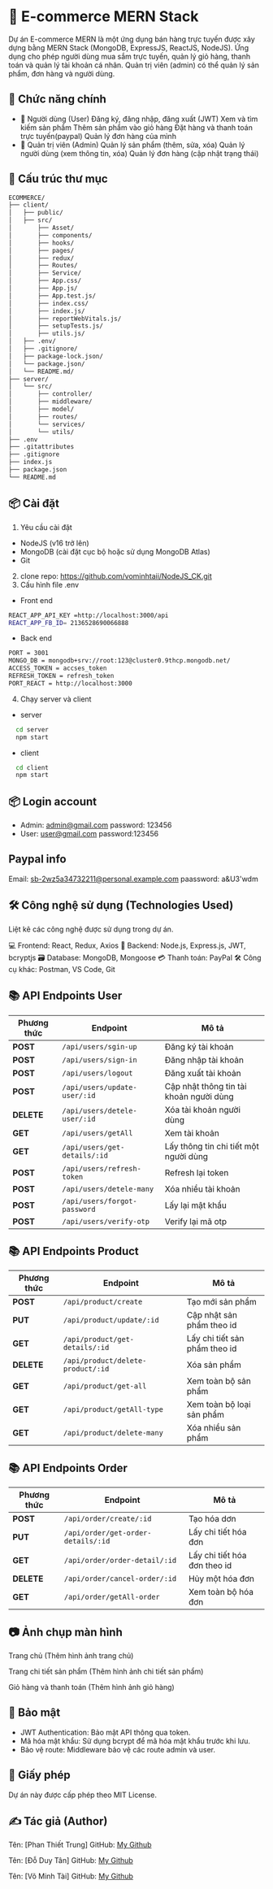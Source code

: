 # 🛒 E-commerce MERN Stack  

Dự án E-commerce MERN là một ứng dụng bán hàng trực tuyến được xây dựng bằng MERN Stack (MongoDB, ExpressJS, ReactJS, NodeJS). Ứng dụng cho phép người dùng mua sắm trực tuyến, quản lý giỏ hàng, thanh toán và quản lý tài khoản cá nhân. Quản trị viên (admin) có thể quản lý sản phẩm, đơn hàng và người dùng.

## 🚀 Chức năng chính
- 🛒 Người dùng (User)
Đăng ký, đăng nhập, đăng xuất (JWT)
Xem và tìm kiếm sản phẩm
Thêm sản phẩm vào giỏ hàng
Đặt hàng và thanh toán trực tuyến(paypal)
Quản lý đơn hàng của mình
- 🔐 Quản trị viên (Admin)
Quản lý sản phẩm (thêm, sửa, xóa)
Quản lý người dùng (xem thông tin, xóa)
Quản lý đơn hàng (cập nhật trạng thái) 


## 📁 Cấu trúc thư mục
```bash
ECOMMERCE/
├── client/
│   ├── public/         
│   ├── src/
│       ├── Asset/
│       ├── components/
│       ├── hooks/
│       ├── pages/
│       ├── redux/
│       ├── Routes/
│       ├── Service/
│       ├── App.css/
│       ├── App.js/
│       ├── App.test.js/
│       ├── index.css/
│       ├── index.js/
│       ├── reportWebVitals.js/
│       ├── setupTests.js/
│       ├── utils.js/
│   ├── .env/         
│   ├── .gitignore/         
│   ├── package-lock.json/     
│   └── package.json/    
│   └── README.md/    
├── server/
│   └── src/
│       ├── controller/ 
│       ├── middleware/     
│       ├── model/      
│       ├── routes/   
│       └── services/     
│       └── utils/     
├── .env                
├── .gitattributes        
├── .gitignore          
├── index.js          
├── package.json        
└── README.md
```

## 📦 Cài đặt
1. Yêu cầu cài đặt
  - NodeJS (v16 trở lên)
  -  MongoDB (cài đặt cục bộ hoặc sử dụng MongoDB Atlas)
  - Git
2. clone repo: https://github.com/vominhtaii/NodeJS_CK.git
3. Cấu hình file .env
- Front end
```bash
REACT_APP_API_KEY =http://localhost:3000/api
REACT_APP_FB_ID= 2136528690066888
```
- Back end
```bash
PORT = 3001
MONGO_DB = mongodb+srv://root:123@cluster0.9thcp.mongodb.net/
ACCESS_TOKEN = accses_token
REFRESH_TOKEN = refresh_token
PORT_REACT = http://localhost:3000
```
4. Chạy server và client
- server
```bash
  cd server
  npm start
```
- client
```bash
  cd client
  npm start
```

## 📦 Login account
- Admin: admin@gmail.com password: 123456
- User: user@gmail.com password:123456

## Paypal info 
Email: sb-2wz5a34732211@personal.example.com
paassword: a&U3'wdm

## 🛠️ Công nghệ sử dụng (Technologies Used)
Liệt kê các công nghệ được sử dụng trong dự án.

💻 Frontend: React, Redux, Axios
📡 Backend: Node.js, Express.js, JWT, bcryptjs
🗃️ Database: MongoDB, Mongoose
💳 Thanh toán: PayPal
🛠️ Công cụ khác: Postman, VS Code, Git

## 📚 API Endpoints User
| Phương thức | Endpoint             | Mô tả                         |
|------------|----------------------|---------------------------------|
| **POST**   | `/api/users/sgin-up`  | Đăng ký tài khoản               |
| **POST**   | `/api/users/sign-in`  | Đăng nhập tài khoản               |
| **POST**   | `/api/users/logout`  | Đăng xuất tài khoản               |
| **POST**   | `/api/users/update-user/:id`  | Cập nhật thông tin tài khoản người dùng              |
| **DELETE**   | `/api/users/detele-user/:id`  | Xóa tài khoản người dùng               |
| **GET**   | `/api/users/getAll`  | Xem tài khoản               |
| **GET**   | `/api/users/get-details/:id`  | Lấy thông tin chi tiết một người dùng               |
| **POST**   | `/api/users/refresh-token`  | Refresh lại token               |
| **POST**   | `/api/users/detele-many`  | Xóa nhiều tài khoản               |
| **POST**   | `/api/users/forgot-password`  | Lấy lại mật khẩu               |
| **POST**   | `/api/users/verify-otp`  | Verify lại mã otp              |

## 📚 API Endpoints Product
| Phương thức | Endpoint             | Mô tả                         |
|------------|----------------------|---------------------------------|
| **POST**   | `/api/product/create`  | Tạo mới sản phẩm               |
| **PUT**   | `/api/product/update/:id`  | Cập nhật sản phẩm theo id              |
| **GET**   | `/api/product/get-details/:id`  | Lấy chi tiết sản phẩm theo id               |
| **DELETE**   | `/api/product/delete-product/:id`  | Xóa  sản phẩm              |
| **GET**   | `/api/product/get-all`  | Xem toàn bộ sản phẩm              |
| **GET**   | `/api/product/getAll-type`  | Xem toàn bộ loại sản phẩm                |
| **GET**   | `/api/product/delete-many`  | Xóa nhiều sản phẩm                |

## 📚 API Endpoints Order
| Phương thức | Endpoint             | Mô tả                         |
|------------|----------------------|---------------------------------|
| **POST**   | `/api/order/create/:id`  | Tạo hóa dơn              |
| **PUT**   | `/api/order/get-order-details/:id`  | Lấy chi tiết hóa đơn             |
| **GET**   | `/api/order/order-detail/:id`  | Lấy chi tiết hóa đơn theo id              |
| **DELETE**   | `/api/order/cancel-order/:id`  | Hủy một hóa đơn             |
| **GET**   | `/api/order/getAll-order`  | Xem toàn bộ hóa đơn             |

## 📷 Ảnh chụp màn hình
Trang chủ
(Thêm hình ảnh trang chủ)

Trang chi tiết sản phẩm
(Thêm hình ảnh chi tiết sản phẩm)

Giỏ hàng và thanh toán
(Thêm hình ảnh giỏ hàng)


## 🔑 Bảo mật
- JWT Authentication: Bảo mật API thông qua token.
- Mã hóa mật khẩu: Sử dụng bcrypt để mã hóa mật khẩu trước khi lưu.
- Bảo vệ route: Middleware bảo vệ các route admin và user.

## 📜 Giấy phép
Dự án này được cấp phép theo MIT License.

## ✍️ Tác giả (Author)
Tên: [Phan Thiết Trung]
GitHub: [My Github](https://github.com/trungka982004)

Tên: [Đỗ Duy Tân]
GitHub: [My Github](https://github.com/tan06022004)

Tên: [Võ Minh Tài]
GitHub: [My Github](https://github.com/trungka982004)
